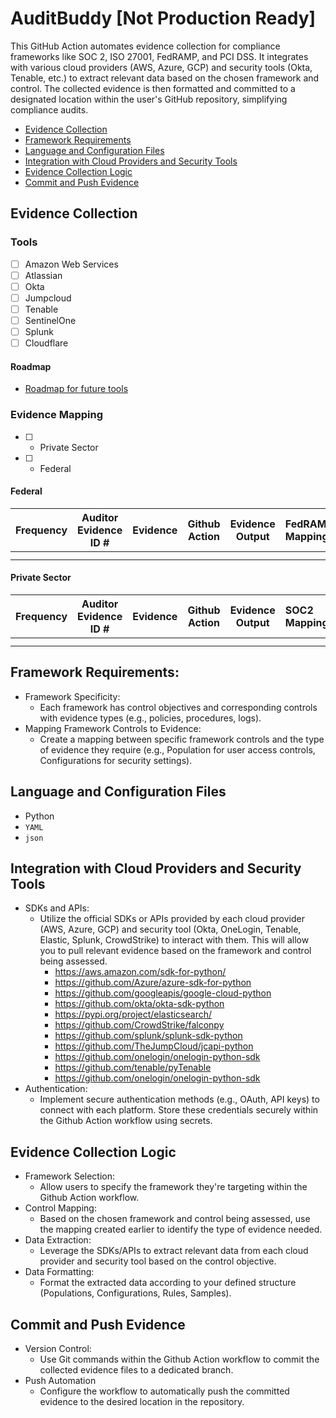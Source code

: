 # AuditBuddy [Not Production Ready] 

This GitHub Action automates evidence collection for compliance frameworks like SOC 2, ISO 27001, FedRAMP, and PCI DSS. It integrates with various cloud providers (AWS, Azure, GCP) and security tools (Okta, Tenable, etc.) to extract relevant data based on the chosen framework and control. The collected evidence is then formatted and committed to a designated location within the user's GitHub repository, simplifying compliance audits.

- [Evidence Collection](#evidence-collection)
- [Framework Requirements](#framework-requirements)
- [Language and Configuration Files](#language-and-configuration-files)
- [Integration with Cloud Providers and Security Tools](#integration-with-cloud-providers-and-security-tools)
- [Evidence Collection Logic](#evidence-collection-logic)
- [Commit and Push Evidence](#commit-and-push-evidence)

## Evidence Collection

### Tools
- [ ] Amazon Web Services
- [ ] Atlassian
- [ ] Okta
- [ ] Jumpcloud
- [ ] Tenable
- [ ] SentinelOne
- [ ] Splunk
- [ ] Cloudflare

#### Roadmap
- [Roadmap for future tools](https://github.com/austinsonger/Evidence-and-POAM-Generation/issues?q=is%3Aopen+is%3Aissue+label%3AROADMAP)


### Evidence Mapping

- [ ] - Private Sector
- [ ] - Federal

#### Federal

| Frequency | Auditor  Evidence ID # | Evidence                                                     | Github Action                                         | Evidence Output                                    | FedRAMP Mapping               | NIST Mapping |
| --------- | ---------------------- | ------------------------------------------------------------ | ----------------------------------------------------- | -------------------------------------------------- | :------------------------- | ------------ |
|           |                        |                                                              |                                                       |                                                    |                            |              |
|           |                        |                                                              |                                                       |                                                    |                            |              |

#### Private Sector

| Frequency | Auditor  Evidence ID # | Evidence                                                     | Github Action                                         | Evidence Output                                    | SOC2 Mapping               | NIST Mapping |
| --------- | ---------------------- | ------------------------------------------------------------ | ----------------------------------------------------- | -------------------------------------------------- | :------------------------- | ------------ |
|           |                        |                                                              |                                                       |                                                    |                            |              |
|           |                        |                                                              |                                                       |                                                    |                            |              |



## Framework Requirements:

* Framework Specificity: 
    * Each framework has control objectives and corresponding controls with evidence types (e.g., policies, procedures, logs).
* Mapping Framework Controls to Evidence: 
    * Create a mapping between specific framework controls and the type of evidence they require (e.g., Population for user access controls, Configurations for security settings).

## Language and Configuration Files
- Python
- `YAML`
- `json`

## Integration with Cloud Providers and Security Tools

* SDKs and APIs: 
    * Utilize the official SDKs or APIs provided by each cloud provider (AWS, Azure, GCP) and security tool (Okta, OneLogin, Tenable, Elastic, Splunk, CrowdStrike) to interact with them. This will allow you to pull relevant evidence based on the framework and control being assessed.
        * https://aws.amazon.com/sdk-for-python/
        * https://github.com/Azure/azure-sdk-for-python
        * https://github.com/googleapis/google-cloud-python
        * https://github.com/okta/okta-sdk-python
        * https://pypi.org/project/elasticsearch/
        * https://github.com/CrowdStrike/falconpy
        * https://github.com/splunk/splunk-sdk-python
        * https://github.com/TheJumpCloud/jcapi-python
        * https://github.com/onelogin/onelogin-python-sdk
        * https://github.com/tenable/pyTenable
        * https://github.com/onelogin/onelogin-python-sdk
* Authentication: 
    * Implement secure authentication methods (e.g., OAuth, API keys) to connect with each platform. Store these credentials securely within the Github Action workflow using secrets.

## Evidence Collection Logic

* Framework Selection: 
    * Allow users to specify the framework they're targeting within the Github Action workflow.
* Control Mapping: 
    * Based on the chosen framework and control being assessed, use the mapping created earlier to identify the type of evidence needed.
* Data Extraction: 
    * Leverage the SDKs/APIs to extract relevant data from each cloud provider and security tool based on the control objective.
* Data Formatting: 
    * Format the extracted data according to your defined structure (Populations, Configurations, Rules, Samples).

## Commit and Push Evidence
* Version Control: 
    * Use Git commands within the Github Action workflow to commit the collected evidence files to a dedicated branch.
* Push Automation
    * Configure the workflow to automatically push the committed evidence to the desired location in the repository.
